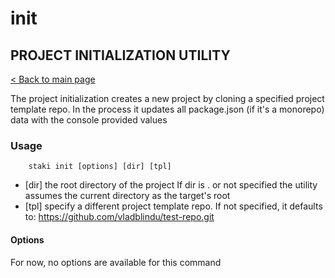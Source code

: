 # init
## PROJECT INITIALIZATION UTILITY
[< Back to main page](../../README.md)

The project initialization creates a new project by cloning a specified project template repo.
In the process it updates all package.json (if it's a monorepo) data with the console provided values

### Usage
```shell
    staki init [options] [dir] [tpl]
```
- \[dir] the root directory of the project
  If dir is . or not specified the utility assumes the current directory as the target's root
- \[tpl] specify a different project template repo. If not specified, it defaults to:
  https://github.com/vladblindu/test-repo.git

#### Options
 For now, no options are available for this command